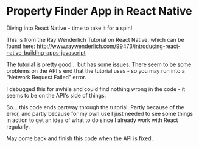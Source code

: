 # Property Finder App in React Native
Diving into React Native - time to take it for a spin!

This is from the Ray Wenderlich Tutorial on React Native, which can be found here:
http://www.raywenderlich.com/99473/introducing-react-native-building-apps-javascript

The tutorial is pretty good... but has some issues. There seem to be some problems on the API's end that the tutorial uses - so you may run into a "Network Request Failed" error. 

I debugged this for awhile and could find nothing wrong in the code - it seems to be on the API's side of things. 

So... this code ends partway through the tutorial. Partly because of the error, and partly because for my own use I just needed to see some things in action to get an idea of what to do since I already work with React regularly.

May come back and finish this code when the API is fixed.
